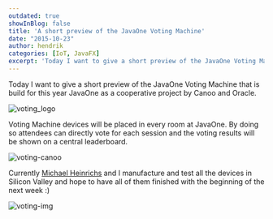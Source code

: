 ```yaml
---
outdated: true
showInBlog: false
title: 'A short preview of the JavaOne Voting Machine'
date: "2015-10-23"
author: hendrik
categories: [IoT, JavaFX]
excerpt: 'Today I want to give a short preview of the JavaOne Voting Machine that is build for this year JavaOne as a cooperative project by Canoo and Oracle.'
---
```

Today I want to give a short preview of the JavaOne Voting Machine that is build for this year JavaOne as a cooperative project by Canoo and Oracle.

![voting_logo](/posts/guigarage-legacy/voting_logo-1024x571.png)

Voting Machine devices will be placed in every room at JavaOne. By doing so attendees can directly vote for each session and the voting results will be shown on a central leaderboard.

![voting-canoo](/posts/guigarage-legacy/voting-canoo-1024x735.png)

Currently [Michael Heinrichs](https://twitter.com/net0pyr) and I manufacture and test all the devices in Silicon Valley and hope to have all of them finished with the beginning of the next week :)

![voting-img](/posts/guigarage-legacy/IMG_0921-1024x768.jpg)
